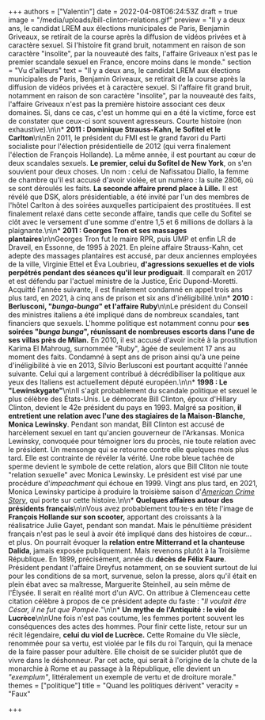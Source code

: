 +++
authors = ["Valentin"]
date = 2022-04-08T06:24:53Z
draft = true
image = "/media/uploads/bill-clinton-relations.gif"
preview = "Il y a deux ans, le candidat LREM aux élections municipales de Paris, Benjamin Griveaux, se retirait de la course après la diffusion de vidéos privées et à caractère sexuel. Si l'histoire fit grand bruit, notamment en raison de son caractère \"insolite\", par la nouveauté des faits, l'affaire Griveaux n'est pas le premier scandale sexuel en France, encore moins dans le monde."
section = "Vu d'ailleurs"
text = "Il y a deux ans, le candidat LREM aux élections municipales de Paris, Benjamin Griveaux, se retirait de la course après la diffusion de vidéos privées et à caractère sexuel. Si l'affaire fit grand bruit, notamment en raison de son caractère \"insolite\", par la nouveauté des faits, l'affaire Griveaux n'est pas la première histoire associant ces deux domaines. Si, dans ce cas, c'est un homme qui en a été la victime, force est de constater que ceux-ci sont souvent agresseurs. Courte histoire (non exhaustive).\n\n* **2011 : Dominique Strauss-Kahn, le Sofitel et le Carlton**\n\nEn 2011, le président du FMI est le grand favori du Parti socialiste pour l'élection présidentielle de 2012 (qui verra finalement l'élection de François Hollande). La même année, il est pourtant au cœur de deux scandales sexuels. **Le premier, celui du Sofitel de New York**, on s'en souvient pour deux choses. Un nom : celui de Nafissatou Diallo, la femme de chambre qu'il est accusé d'avoir violée, et un numéro : la suite 2806, où se sont déroulés les faits. **La seconde affaire prend place à Lille.** Il est révélé que DSK, alors présidentiable, a été invité par l'un des membres de l'hôtel Carlton à des soirées auxquelles participaient des prostituées. Il est finalement relaxé dans cette seconde affaire, tandis que celle du Sofitel se clôt avec le versement d'une somme d'entre 1,5 et 6 millions de dollars à la plaignante.\n\n* **2011 : Georges Tron et ses massages plantaires**\n\nGeorges Tron fut le maire RPR, puis UMP et enfin LR de Draveil, en Essonne, de 1995 à 2021. En pleine affaire Strauss-Kahn, cet adepte des massages plantaires est accusé, par deux anciennes employées de la ville, Virginie Ettel et Éva Loubrieu, **d'agressions sexuelles et de viols perpétrés pendant des séances qu'il leur prodiguait**. Il comparaît en 2017 et est défendu par l'actuel ministre de la Justice, Éric Dupond-Moretti. Acquitté l'année suivante, il est finalement condamné en appel trois ans plus tard, en 2021, à cinq ans de prison et six ans d'inéligibilité.\n\n* **2010 : Berlusconi, \"_bunga-bunga_\" et l'affaire Ruby**\n\nLe président du Conseil des ministres italiens a été impliqué dans de nombreux scandales, tant financiers que sexuels. L'homme politique est notamment connu pour **ses soirées \"_bunga bunga_\", réunissant de nombreuses escorts dans l'une de ses villas près de Milan.** En 2010, il est accusé d'avoir incité à la prostitution Karima El Mahroug, surnommée \"Ruby\", âgée de seulement 17 ans au moment des faits. Condamné à sept ans de prison ainsi qu'à une peine d'inéligibilité à vie en 2013, Silvio Berlusconi est pourtant acquitté l'année suivante. Celui qui a largement contribué à décrédibiliser la politique aux yeux des Italiens est actuellement député européen.\n\n* **1998 : Le \"Lewinskygate\"**\n\nIl s'agit probablement du scandale politique et sexuel le plus célèbre des États-Unis. Le démocrate Bill Clinton, époux d'Hillary Clinton, devient le 42e président du pays en 1993. Malgré sa position, **il entretient une relation avec l'une des stagiaires de la Maison-Blanche, Monica Lewinsky**. Pendant son mandat, Bill Clinton est accusé de harcèlement sexuel en tant qu'ancien gouverneur de l'Arkansas. Monica Lewinsky, convoquée pour témoigner lors du procès, nie toute relation avec le président. Un mensonge qui se retourne contre elle quelques mois plus tard. Elle est contrainte de révéler la vérité. Une robe bleue tachée de sperme devient le symbole de cette relation, alors que Bill Cliton nie toute \"relation sexuelle\" avec Monica Lewinsky. Le président est visé par une procédure d'_impeachment_ qui échoue en 1999. Vingt ans plus tard, en 2021, Monica Lewinsky participe à produire la troisième saison d'[_American Crime Story_](https://www.imdb.com/title/tt2788432/), qui porte sur cette histoire.\n\n* **Quelques affaires autour des présidents français**\n\nVous avez probablement tou·te·s en tête l'image de **François Hollande sur son scooter,** apportant des croissants à la réalisatrice Julie Gayet, pendant son mandat. Mais le pénultième président français n'est pas le seul à avoir été impliqué dans des histoires de cœur... et plus. On pourrait évoquer la **relation entre Mitterrand et la chanteuse Dalida**, jamais exposée publiquement. Mais revenons plutôt à la Troisième République. En 1899, précisément, année du **décès de Félix Faure**. Président pendant l'affaire Dreyfus notamment, on se souvient surtout de lui pour les conditions de sa mort, survenue, selon la presse, alors qu'il était en plein ébat avec sa maîtresse, Marguerite Steinheil, au sein même de l'Élysée. Il serait en réalité mort d'un AVC. On attribue à Clemenceau cette citation célèbre à propos de ce président adepte du faste : \"_Il voulait être César, il ne fut que Pompée._\"\n\n* **Un mythe de l'Antiquité : le viol de Lucrèce**\n\nUne fois n'est pas coutume, les femmes portent souvent les conséquences des actes des hommes. Pour finir cette liste, retour sur un récit légendaire, **celui du viol de Lucrèce.** Cette Romaine du VIe siècle, renommée pour sa vertu, est violée par le fils du roi Tarquin, qui la menace de la faire passer pour adultère. Elle choisit de se suicider plutôt que de vivre dans le déshonneur. Par cet acte, qui serait à l'origine de la chute de la monarchie à Rome et au passage à la République, elle devient un _\"exemplum\"_, littéralement un exemple de vertu et de droiture morale."
themes = ["politique"]
title = "Quand les politiques dérivent"
veracity = "Faux"

+++
